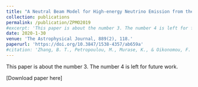 ```yaml
---
title: "A Neutral Beam Model for High-energy Neutrino Emission from the Blazar TXS 0506+056"
collection: publications
permalink: /publication/ZPMO2019
#excerpt: 'This paper is about the number 3. The number 4 is left for future work.'
date: 2020-1-30
venue: 'The Astrophysical Journal, 889(2), 118.'
paperurl: 'https://doi.org/10.3847/1538-4357/ab659a'
#citation: 'Zhang, B. T., Petropoulou, M., Murase, K., & Oikonomou, F. (2019). A Neutral Beam Model for High-Energy Neutrino Emission from the Blazar TXS 0506+056. The Astrophysical Journal, 889(2), 118. https://doi.org/10.3847/1538-4357/ab659a'
---
```

This paper is about the number 3. The number 4 is left for future work.

[Download paper here]